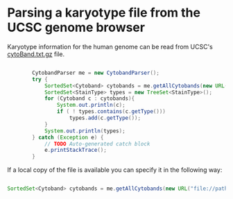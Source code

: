 Parsing a karyotype file from the UCSC genome browser
=====================================================

Karyotype information for the human genome can be read from UCSC's [cytoBand.txt.gz](http://hgdownload.cse.ucsc.edu/goldenPath/hg19/database/cytoBand.txt.gz)
file.

```java

        CytobandParser me = new CytobandParser();
		try {
			SortedSet<Cytoband> cytobands = me.getAllCytobands(new URL(http://hgdownload.cse.ucsc.edu/goldenPath/hg19/database/cytoBand.txt.gz));
			SortedSet<StainType> types = new TreeSet<StainType>();
			for (Cytoband c : cytobands){
				System.out.println(c);
				if ( ! types.contains(c.getType()))
					types.add(c.getType());
			}
			System.out.println(types);
		} catch (Exception e) {
			// TODO Auto-generated catch block
			e.printStackTrace();
		}
```

If a local copy of the file is available you can specify it in the following way:

```java

SortedSet<Cytoband> cytobands = me.getAllCytobands(new URL("file://path/to/local/copy/"));

```